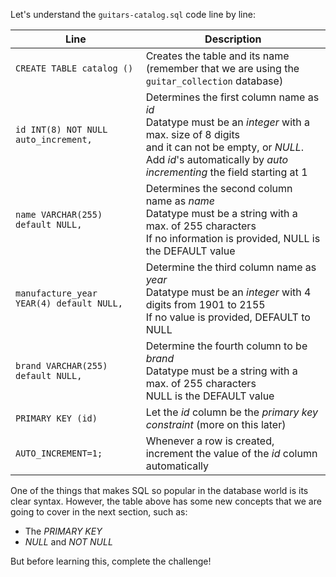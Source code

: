Let's understand the `guitars-catalog.sql` code line by line:

| Line | Description |
|------------------------|------|
| `CREATE TABLE catalog ()`| Creates the table and its name <br>(remember that we are using the `guitar_collection` database)|
|`id INT(8) NOT NULL auto_increment,`|Determines the first column name as _id_<br> Datatype must be an _integer_ with a max. size of 8 digits<br> and it can not be empty, or _NULL_. <br> Add _id_'s automatically by _auto incrementing_ the field starting at 1|
|`name VARCHAR(255) default NULL,`|Determines the second column name as _name_<br>Datatype must be a string with a max. of 255 characters<br>If no information is provided, NULL is the DEFAULT value|
|`manufacture_year YEAR(4) default NULL,`|Determine the third column name as _year_<br>Datatype must be an _integer_ with 4 digits from 1901 to 2155<br>If no value is provided, DEFAULT to NULL|
|`brand VARCHAR(255) default NULL,`|Determine the fourth column to be _brand_<br>Datatype must be a string with a max. of 255 characters<br>NULL is the DEFAULT value|
|`PRIMARY KEY (id)`| Let the _id_ column be the _primary key constraint_ (more on this later)|
|`AUTO_INCREMENT=1;`|Whenever a row is created, increment the value of the _id_ column automatically|

One of the things that makes SQL so popular in the database world is its clear syntax. However, the table above has some new concepts that we are going to cover in the next section, such as:

- The _PRIMARY KEY_
- _NULL_ and _NOT NULL_

But before learning this, complete the challenge!
